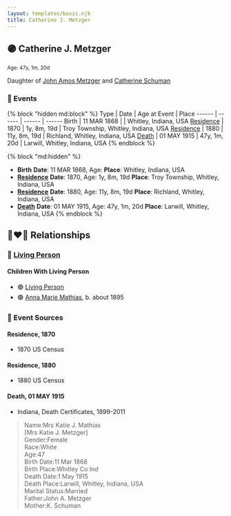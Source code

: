 ```yaml
---
layout: templates/basic.njk
title: Catherine J. Metzger
---
```

## 🟣 Catherine J. Metzger
<small>Age: 47y, 1m, 20d</small>

Daughter of [John Amos Metzger](/people/2/28893894) and [Catherine Schuman](/people/3/39599940)

### 📆 Events

{% block "hidden md:block" %}
Type | Date | Age at Event | Place
------ | ------ | ------ | ------
Birth | 11 MAR 1868 |  | Whitley, Indiana, USA
[Residence](#event-event-0) | 1870 | 1y, 8m, 19d | Troy Township, Whitley, Indiana, USA
[Residence](#event-event-1) | 1880 | 11y, 8m, 19d | Richland, Whitley, Indiana, USA
[Death](#event-event-5) | 01 MAY 1915 | 47y, 1m, 20d | Larwill, Whitley, Indiana, USA
{% endblock %}

{% block "md:hidden" %}
- **Birth**
**Date**: 11 MAR 1868, Age:
**Place**: Whitley, Indiana, USA
- **[Residence](#event-event-0)**
**Date**: 1870, Age: 1y, 8m, 19d
**Place**: Troy Township, Whitley, Indiana, USA
- **[Residence](#event-event-1)**
**Date**: 1880, Age: 11y, 8m, 19d
**Place**: Richland, Whitley, Indiana, USA
- **[Death](#event-event-5)**
**Date**: 01 MAY 1915, Age: 47y, 1m, 20d
**Place**: Larwill, Whitley, Indiana, USA
{% endblock %}

## 👩‍❤️‍👨 Relationships

### 🔵 [Living Person](/people/2/25073708)

#### Children With Living Person
* 🟣 [Living Person](/people/4/46792012)
* 🟣 [Anna Marie Mathias](/people/5/50075230), b. about 1895
### 📰 Event Sources

#### <a id="event-event-0"></a> Residence, 1870
* 1870 US Census

#### <a id="event-event-1"></a> Residence, 1880
* 1880 US Census

#### <a id="event-event-5"></a> Death, 01 MAY 1915
* Indiana, Death Certificates, 1899-2011
>   
  > Name:Mrs Katie J. Mathias  
  > [Mrs Katie J. Metzger]   
  > Gender:Female  
  > Race:White  
  > Age:47  
  > Birth Date:11 Mar 1868  
  > Birth Place:Whitley Co Ind  
  > Death Date:1 May 1915  
  > Death Place:Larwill, Whitley, Indiana, USA  
  > Marital Status:Married  
  > Father:John A. Metzger  
  > Mother:K. Schuman
